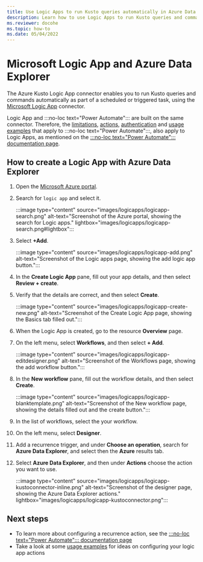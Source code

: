 ```yaml
---
title: Use Logic Apps to run Kusto queries automatically in Azure Data Explorer
description: Learn how to use Logic Apps to run Kusto queries and commands automatically and schedule them.
ms.reviewer: docohe
ms.topic: how-to
ms.date: 05/04/2022
---
```


# Microsoft Logic App and Azure Data Explorer

The Azure Kusto Logic App connector enables you to run Kusto queries and commands automatically as part of a scheduled or triggered task, using the [Microsoft Logic App](/azure/logic-apps/logic-apps-what-are-logic-apps) connector.

Logic App and :::no-loc text="Power Automate"::: are built on the same connector. Therefore, the [limitations](../../flow.md#limitations), [actions](../../flow.md#flow-actions), [authentication](../../flow.md#authentication) and [usage examples](../../flow-usage.md) that apply to :::no-loc text="Power Automate":::, also apply to Logic Apps, as mentioned on the [:::no-loc text="Power Automate"::: documentation page](../../flow.md).

## How to create a Logic App with Azure Data Explorer

1. Open the [Microsoft Azure portal](https://ms.portal.azure.com/).
1. Search for `logic app` and select it.

    :::image type="content" source="images/logicapps/logicapp-search.png" alt-text="Screenshot of the Azure portal, showing the search for Logic apps." lightbox="images/logicapps/logicapp-search.png#lightbox":::

1. Select **+Add**.

    :::image type="content" source="images/logicapps/logicapp-add.png" alt-text="Screenshot of the Logic apps page, showing the add logic app button.":::

1. In the **Create Logic App** pane, fill out your app details, and then select **Review + create**.
1. Verify that the details are correct, and then select **Create**.

    :::image type="content" source="images/logicapps/logicapp-create-new.png" alt-text="Screenshot of the Create Logic App page, showing the Basics tab filled out.":::

1. When the Logic App is created, go to the resource **Overview** page.
1. On the left menu, select **Workflows**, and then select **+ Add**.

    :::image type="content" source="images/logicapps/logicapp-editdesigner.png" alt-text="Screenshot of the Workflows page, showing the add workflow button.":::

1. In the **New workflow** pane, fill out the workflow details, and then select **Create**.

    :::image type="content" source="images/logicapps/logicapp-blanktemplate.png" alt-text="Screenshot of the New workflow page, showing the details filled out and the create button.":::

1. In the list of workflows, select the your workflow.
1. On the left menu, select **Designer**.
1. Add a recurrence trigger, and under **Choose an operation**, search for **Azure Data Explorer**, and select then the **Azure** results tab.
1. Select **Azure Data Explorer**, and then under **Actions** choose the action you want to use.

    :::image type="content" source="images/logicapps/logicapp-kustoconnector-inline.png" alt-text="Screenshot of the designer page, showing the Azure Data Explorer actions." lightbox="images/logicapps/logicapp-kustoconnector.png":::

## Next steps

* To learn more about configuring a recurrence action, see the [:::no-loc text="Power Automate"::: documentation page](../../flow.md)
* Take a look at some [usage examples](../../flow-usage.md) for ideas on configuring your logic app actions
